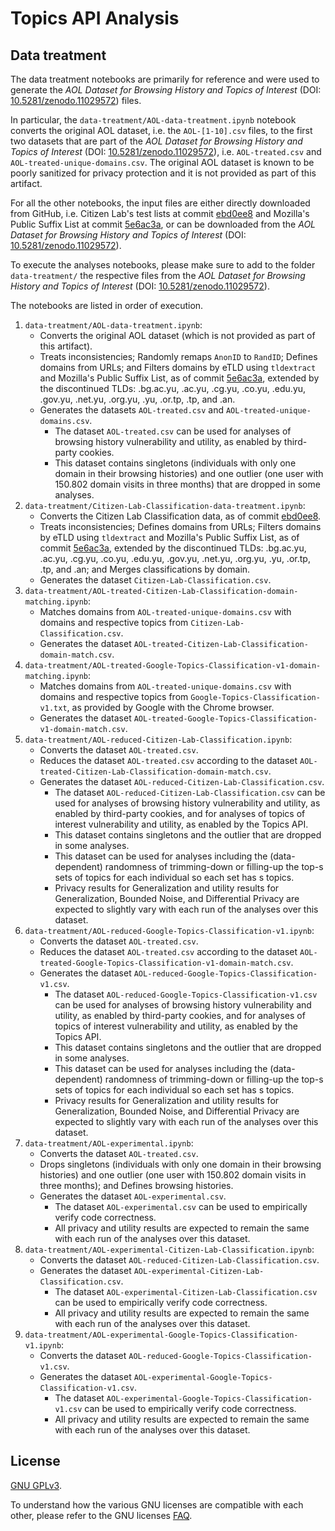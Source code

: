 # Topics API Analysis

## Data treatment

The data treatment notebooks are primarily for reference and were used to generate the *AOL Dataset for Browsing History and Topics of Interest* (DOI: [10.5281/zenodo.11029572](https://doi.org/10.5281/zenodo.11029572)) files.

In particular, the `data-treatment/AOL-data-treatment.ipynb` notebook converts the original AOL dataset, i.e. the `AOL-[1-10].csv` files, to the first two datasets that are part of the *AOL Dataset for Browsing History and Topics of Interest* (DOI: [10.5281/zenodo.11029572](https://doi.org/10.5281/zenodo.11029572)), i.e. `AOL-treated.csv` and `AOL-treated-unique-domains.csv`. The original AOL dataset is known to be poorly sanitized for privacy protection and it is not provided as part of this artifact.

For all the other notebooks, the input files are either directly downloaded from GitHub, i.e. Citizen Lab's test lists at commit [ebd0ee8](https://github.com/citizenlab/test-lists/tree/ebd0ee8d41977b381972b2f6c471af5437d8d015/lists) and Mozilla's Public Suffix List at commit [5e6ac3a](https://github.com/publicsuffix/list/tree/5e6ac3a082505ac4cf08858bdb38382d9a912833), or can be downloaded from the *AOL Dataset for Browsing History and Topics of Interest* (DOI: [10.5281/zenodo.11029572](https://doi.org/10.5281/zenodo.11029572)).

To execute the analyses notebooks, please make sure to add to the folder `data-treatment/` the respective files from the *AOL Dataset for Browsing History and Topics of Interest* (DOI: [10.5281/zenodo.11029572](https://doi.org/10.5281/zenodo.11029572)).

The notebooks are listed in order of execution.

1. `data-treatment/AOL-data-treatment.ipynb`:
    - Converts the original AOL dataset (which is not provided as part of this artifact).
    - Treats inconsistencies; Randomly remaps `AnonID` to `RandID`; Defines domains from URLs; and Filters domains by eTLD using `tldextract` and Mozilla's Public Suffix List, as of commit [5e6ac3a](https://github.com/publicsuffix/list/tree/5e6ac3a082505ac4cf08858bdb38382d9a912833), extended by the discontinued TLDs: .bg.ac.yu, .ac.yu, .cg.yu, .co.yu, .edu.yu, .gov.yu, .net.yu, .org.yu, .yu, .or.tp, .tp, and .an.
    - Generates the datasets `AOL-treated.csv` and `AOL-treated-unique-domains.csv`.
        - The dataset `AOL-treated.csv` can be used for analyses of browsing history vulnerability and utility, as enabled by third-party cookies.
        - This dataset contains singletons (individuals with only one domain in their browsing histories) and one outlier (one user with 150.802 domain visits in three months) that are dropped in some analyses.
2. `data-treatment/Citizen-Lab-Classification-data-treatment.ipynb`:
    - Converts the Citizen Lab Classification data, as of commit [ebd0ee8](https://github.com/citizenlab/test-lists/tree/ebd0ee8d41977b381972b2f6c471af5437d8d015/lists).
    - Treats inconsistencies; Defines domains from URLs; Filters domains by eTLD using `tldextract` and Mozilla's Public Suffix List, as of commit [5e6ac3a](https://github.com/publicsuffix/list/tree/5e6ac3a082505ac4cf08858bdb38382d9a912833), extended by the discontinued TLDs: .bg.ac.yu, .ac.yu, .cg.yu, .co.yu, .edu.yu, .gov.yu, .net.yu, .org.yu, .yu, .or.tp, .tp, and .an; and Merges classifications by domain.
    - Generates the dataset `Citizen-Lab-Classification.csv`.
3. `data-treatment/AOL-treated-Citizen-Lab-Classification-domain-matching.ipynb`:
    - Matches domains from `AOL-treated-unique-domains.csv` with domains and respective topics from `Citizen-Lab-Classification.csv`.
    - Generates the dataset `AOL-treated-Citizen-Lab-Classification-domain-match.csv`.
4. `data-treatment/AOL-treated-Google-Topics-Classification-v1-domain-matching.ipynb`:
    - Matches domains from `AOL-treated-unique-domains.csv` with domains and respective topics from `Google-Topics-Classification-v1.txt`, as provided by Google with the Chrome browser.
    - Generates the dataset `AOL-treated-Google-Topics-Classification-v1-domain-match.csv`.
5. `data-treatment/AOL-reduced-Citizen-Lab-Classification.ipynb`:
    - Converts the dataset `AOL-treated.csv`.
    - Reduces the dataset `AOL-treated.csv` according to the dataset `AOL-treated-Citizen-Lab-Classification-domain-match.csv`.
    - Generates the dataset `AOL-reduced-Citizen-Lab-Classification.csv`.
        - The dataset `AOL-reduced-Citizen-Lab-Classification.csv` can be used for analyses of browsing history vulnerability and utility, as enabled by third-party cookies, and for analyses of topics of interest vulnerability and utility, as enabled by the Topics API.
        - This dataset contains singletons and the outlier that are dropped in some analyses.
        - This dataset can be used for analyses including the (data-dependent) randomness of trimming-down or filling-up the top-s sets of topics for each individual so each set has s topics.
        - Privacy results for Generalization and utility results for Generalization, Bounded Noise, and Differential Privacy are expected to slightly vary with each run of the analyses over this dataset.
6. `data-treatment/AOL-reduced-Google-Topics-Classification-v1.ipynb`:
    - Converts the dataset `AOL-treated.csv`.
    - Reduces the dataset `AOL-treated.csv` according to the dataset `AOL-treated-Google-Topics-Classification-v1-domain-match.csv`.
    - Generates the dataset `AOL-reduced-Google-Topics-Classification-v1.csv`.
        - The dataset `AOL-reduced-Google-Topics-Classification-v1.csv` can be used for analyses of browsing history vulnerability and utility, as enabled by third-party cookies, and for analyses of topics of interest vulnerability and utility, as enabled by the Topics API.
        - This dataset contains singletons and the outlier that are dropped in some analyses.
        - This dataset can be used for analyses including the (data-dependent) randomness of trimming-down or filling-up the top-s sets of topics for each individual so each set has s topics.
        - Privacy results for Generalization and utility results for Generalization, Bounded Noise, and Differential Privacy are expected to slightly vary with each run of the analyses over this dataset.
7. `data-treatment/AOL-experimental.ipynb`:
    - Converts the dataset `AOL-treated.csv`.
    - Drops singletons (individuals with only one domain in their browsing histories) and one outlier (one user with 150.802 domain visits in three months); and Defines browsing histories.
    - Generates the dataset `AOL-experimental.csv`.
        - The dataset `AOL-experimental.csv` can be used to empirically verify code correctness.
        - All privacy and utility results are expected to remain the same with each run of the analyses over this dataset.
8. `data-treatment/AOL-experimental-Citizen-Lab-Classification.ipynb`:
    - Converts the dataset `AOL-reduced-Citizen-Lab-Classification.csv`.
    - Generates the dataset `AOL-experimental-Citizen-Lab-Classification.csv`.
        - The dataset `AOL-experimental-Citizen-Lab-Classification.csv` can be used to empirically verify code correctness.
        - All privacy and utility results are expected to remain the same with each run of the analyses over this dataset.
9. `data-treatment/AOL-experimental-Google-Topics-Classification-v1.ipynb`:
    - Converts the dataset `AOL-reduced-Google-Topics-Classification-v1.csv`.
    - Generates the dataset `AOL-experimental-Google-Topics-Classification-v1.csv`.
        - The dataset `AOL-experimental-Google-Topics-Classification-v1.csv` can be used to empirically verify code correctness.
        - All privacy and utility results are expected to remain the same with each run of the analyses over this dataset.

## License

[GNU GPLv3](https://choosealicense.com/licenses/gpl-3.0/).

To understand how the various GNU licenses are compatible with each other, please refer to the GNU licenses [FAQ](https://www.gnu.org/licenses/gpl-faq.html#AllCompatibility).
